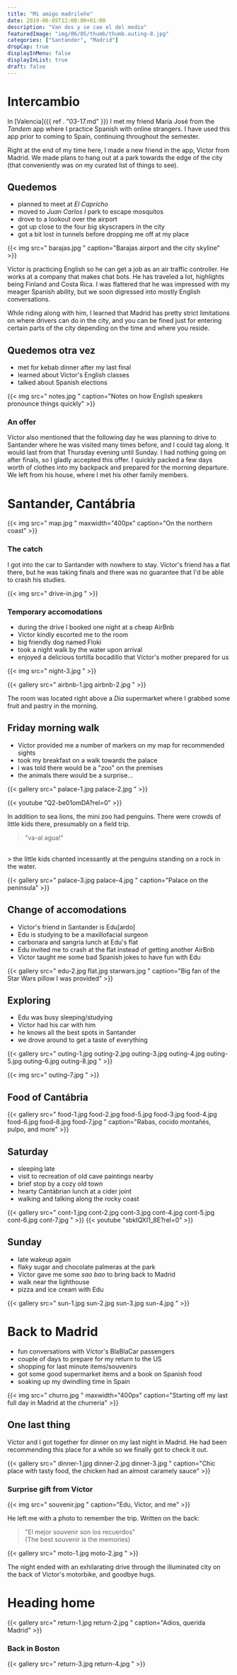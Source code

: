 ```yaml
---
title: "Mi amigo madrileño"
date: 2019-06-05T12:00:00+01:00
description: "Van dos y se cae el del medio"
featuredImage: "img/06/05/thumb/thumb.outing-8.jpg"
categories: ["Santander", "Madrid"]
dropCap: true
displayInMenu: false
displayInList: true
draft: false
---
```


# Intercambio

In [Valencia]({{ ref . "03-17.md" }}) I met my friend María José from the *Tandem* app where I practice Spanish with online strangers. I have used this app prior to coming to Spain, continuing throughout the semester.

Right at the end of my time here, I made a new friend in the app, Víctor from Madrid. We made plans to hang out at a park towards the edge of the city (that conveniently was on my curated list of things to see). 

## Quedemos

* planned to meet at *El Capricho*
* moved to *Juan Carlos I* park to escape mosquitos
* drove to a lookout over the airport
* got up close to the four big skyscrapers in the city
* got a bit lost in tunnels before dropping me off at my place

{{< img src=" barajas.jpg " caption="Barajas airport and the city skyline" >}}

Víctor is practicing English so he can get a job as an air traffic controller. He works at a company that makes chat bots. He has traveled a lot, highlights being Finland and Costa Rica. I was flattered that he was impressed with my meager Spanish ability, but we soon digressed into mostly English conversations.

While riding along with him, I learned that Madrid has pretty strict limitations on where drivers can do in the city, and you can be fined just for entering certain parts of the city depending on the time and where you reside.

## Quedemos otra vez

* met for kebab dinner after my last final
* learned about Víctor's English classes
* talked about Spanish elections

{{< img src=" notes.jpg " caption="Notes on how English speakers pronounce things quickly"  >}}

### An offer

Víctor also mentioned that the following day he was planning to drive to Santander where he was visited many times before, and I could tag along. It would last from that Thursday evening until Sunday. I had nothing going on after finals, so I gladly accepted this offer. I quickly packed a few days worth of clothes into my backpack and prepared for the morning departure. We left from his house, where I met his other family members.

# Santander, Cantábria

{{< img src=" map.jpg " maxwidth="400px" caption="On the northern coast" >}}

### The catch

I got into the car to Santander with nowhere to stay. Víctor's friend has a flat there, but he was taking finals and there was no guarantee that I'd be able to crash his studies.

{{< img src=" drive-in.jpg " >}}

### Temporary accomodations

* during the drive I booked one night at a cheap AirBnb
* Víctor kindly escorted me to the room
* big friendly dog named Floki
* took a night walk by the water upon arrival
* enjoyed a delicious tortilla bocadillo that Víctor's mother prepared for us

{{< img src=" night-3.jpg " >}}

{{< gallery src=" airbnb-1.jpg airbnb-2.jpg " >}}

The room was located right above a *Dia* supermarket where I grabbed some fruit and pastry in the morning.

## Friday morning walk

* Víctor provided me a number of markers on my map for recommended sights
* took my breakfast on a walk towards the palace
* i was told there would be a "zoo" on the premises
* the animals there would be a surprise...

{{< gallery src=" palace-1.jpg palace-2.jpg " >}}

{{< youtube "Q2-be01omDA?rel=0" >}}

In addition to sea lions, the mini zoo had penguins. There were crowds of little kids there, presumably on a field trip.

> "va-al agua!"
<br>
> the little kids chanted incessantly at the penguins standing on a rock in the water.

{{< gallery src=" palace-3.jpg palace-4.jpg " caption="Palace on the peninsula" >}}

## Change of accomodations


* Víctor's friend in Santander is Edu[ardo]
* Edu is studying to be a maxillofacial surgeon
* carbonara and sangria lunch at Edu's flat
* Edu invited me to crash at the flat instead of getting another AirBnb
* Victor taught me some bad Spanish jokes to have fun with Edu

{{< gallery src=" edu-2.jpg flat.jpg starwars.jpg " caption="Big fan of the Star Wars pillow I was provided" >}}


## Exploring

* Edu was busy sleeping/studying
* Víctor had his car with him
* he knows all the best spots in Santander
* we drove around to get a taste of everything

{{< gallery src=" outing-1.jpg outing-2.jpg outing-3.jpg outing-4.jpg outing-5.jpg outing-6.jpg outing-8.jpg " >}}

{{< img src=" outing-7.jpg " >}}

## Food of Cantábria

{{< gallery src=" food-1.jpg food-2.jpg food-5.jpg food-3.jpg food-4.jpg food-6.jpg food-8.jpg food-7.jpg " caption="Rabas, cocido montañés, pulpo, and more" >}}

## Saturday

* sleeping late
* visit to recreation of old cave paintings nearby
* brief stop by a cozy old town
* hearty Cantábrian lunch at a cider joint
* walking and talking along the rocky coast

{{< gallery src=" cont-1.jpg cont-2.jpg cont-3.jpg cont-4.jpg cont-5.jpg cont-6.jpg cont-7.jpg " >}}
{{< youtube "sbkIQXI1_8E?rel=0" >}}

## Sunday

* late wakeup again
* flaky sugar and chocolate palmeras at the park
* Víctor gave me some *sao bao* to bring back to Madrid
* walk near the lighthouse
* pizza and ice cream with Edu

{{< gallery src=" sun-1.jpg sun-2.jpg sun-3.jpg sun-4.jpg " >}}

# Back to Madrid

* fun conversations with Víctor's BlaBlaCar passengers
* couple of days to prepare for my return to the US
* shopping for last minute items/souvenirs
* got some good supermarket items and a book on Spanish food
* soaking up my dwindling time in Spain

{{< img src=" churro.jpg " maxwidth="400px" caption="Starting off my last full day in Madrid at the churreria" >}}

## One last thing

Víctor and I got together for dinner on my last night in Madrid. He had been recommending this place for a while so we finally got to check it out.

{{< gallery src=" dinner-1.jpg dinner-2.jpg dinner-3.jpg " caption="Chic place with tasty food, the chicken had an almost caramely sauce" >}}

### Surprise gift from Víctor

{{< img src=" souvenir.jpg " caption="Edu, Víctor, and me" >}}

He left me with a photo to remember the trip. Written on the back:

> "El mejor souvenir son los recuerdos"<br>
> (The best souvenir is the memories)

{{< gallery src=" moto-1.jpg moto-2.jpg " >}}

The night ended with an exhilarating drive through the illuminated city on the back of Víctor's motorbike, and goodbye hugs.

# Heading home

{{< gallery src=" return-1.jpg return-2.jpg " caption="Adios, querida Madrid" >}}

### Back in Boston

{{< gallery src=" return-3.jpg return-4.jpg " >}}
